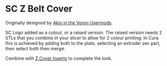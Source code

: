 # SC Z Belt Cover

Originally designed by [Akio in the Voron Usermods](https://mods.vorondesign.com/details/LzEFU0RDHXUarF7y69x2Q).

SC Logo added as a cutout, or a raised version.  The raised version needs 2 STLs that you combine in your slicer to allow for 2 colour printing. In Cura this is achieved by adding both to the plate, selecting an extruder per part, then select both then merge.

Combine with [Z Cover Inserts](https://www.printables.com/model/785910-voron-24-z-cover-inserts) to complete the look.
